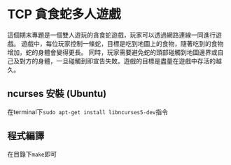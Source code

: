 # TCP 貪食蛇多人遊戲

這個期末專題是一個雙人遊玩的貪食蛇遊戲，玩家可以透過網路連線一同進行遊戲。
遊戲中，每位玩家控制一條蛇，目標是吃到地圖上的食物，隨著吃到的食物增加，蛇的身體會變得更長。
同時，玩家需要避免蛇的頭部碰觸到地圖邊界或自己及對方的身體，一旦碰觸到即宣告失敗。遊戲的目標是盡量在遊戲中存活的越久。

## ncurses 安裝 (Ubuntu)
在terminal下`sudo apt-get install libncurses5-dev`指令

## 程式編譯
在目錄下`make`即可
